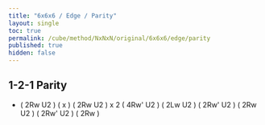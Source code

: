 ```yaml
---
title: "6x6x6 / Edge / Parity"
layout: single
toc: true
permalink: /cube/method/NxNxN/original/6x6x6/edge/parity
published: true
hidden: false
---
```


<head>
  <base target="_blank">
  <link
    rel   = "stylesheet"
    type  = "text/css"
    href  = "/assets/css/twisty/NxNxN/6x6x6.css"
  >
  <script
    src   = "https://cdn.cubing.net/js/cubing/twisty"
    type  = "module"
    defer
  ></script>
</head>



## 1-2-1 Parity

- ( 2Rw U2 ) ( x ) ( 2Rw U2 ) x 2 ( 4Rw' U2 ) ( 2Lw U2 ) ( 2Rw' U2 ) ( 2Rw U2 ) ( 2Rw' U2 ) ( 2Rw )
  <div class="twisty-wrapper">
    <twisty-player
      puzzle                    = "6x6x6"
      experimental-stickering   = "OLL"
      alg                       = "(2Rw U2') x (2Rw U2')2 (4Rw' U2') (2Lw U2') (2Rw' U2') (2Rw U2') (2Rw' U2') 2Rw'"
      experimental-setup-alg    = ""
      experimental-setup-anchor = "end"
      tempo-scale               = "1.3"
    ></twisty-player>
  </div>
